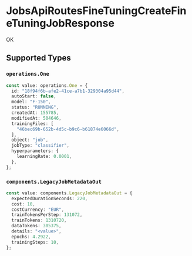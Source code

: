 # JobsApiRoutesFineTuningCreateFineTuningJobResponse

OK


## Supported Types

### `operations.One`

```typescript
const value: operations.One = {
  id: "18f94f6b-afe2-41ce-a7b1-329304a95d44",
  autoStart: false,
  model: "F-150",
  status: "RUNNING",
  createdAt: 155785,
  modifiedAt: 504646,
  trainingFiles: [
    "46bec69b-652b-4d5c-b9c6-b61874e6066d",
  ],
  object: "job",
  jobType: "classifier",
  hyperparameters: {
    learningRate: 0.0001,
  },
};
```

### `components.LegacyJobMetadataOut`

```typescript
const value: components.LegacyJobMetadataOut = {
  expectedDurationSeconds: 220,
  cost: 10,
  costCurrency: "EUR",
  trainTokensPerStep: 131072,
  trainTokens: 1310720,
  dataTokens: 305375,
  details: "<value>",
  epochs: 4.2922,
  trainingSteps: 10,
};
```

